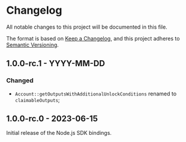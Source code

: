 # Changelog

All notable changes to this project will be documented in this file.

The format is based on [Keep a Changelog](https://keepachangelog.com/en/1.0.0/),
and this project adheres to [Semantic Versioning](https://semver.org/spec/v2.0.0.html).

<!-- ## Unreleased - YYYY-MM-DD

### Added

### Changed

### Deprecated

### Removed

### Fixed

### Security -->

## 1.0.0-rc.1 - YYYY-MM-DD

### Changed

- `Account::getOutputsWithAdditionalUnlockConditions` renamed to `claimableOutputs`;

## 1.0.0-rc.0 - 2023-06-15

Initial release of the Node.js SDK bindings.